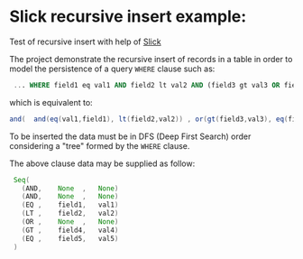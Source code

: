 Slick recursive insert example:
===============================

Test of recursive insert with help of [Slick](http://slick.lightbend.com/)

The project demonstrate the recursive insert of records 
in a table in order to model the persistence of a query
`WHERE` clause such as:

```sql
 ... WHERE field1 eq val1 AND field2 lt val2 AND (field3 gt val3 OR field4 eq val4)
```

which is equivalent to:

```scala
and(  and(eq(val1,field1), lt(field2,val2)) , or(gt(field3,val3), eq(field4,val4))  )
```

To be inserted the data must be in DFS (Deep First Search) order 
considering a "tree" formed by the `WHERE` clause.

The above clause data may be supplied as follow:

```scala
 Seq(
   (AND,    None  ,   None)
   (AND,    None  ,   None)
   (EQ ,    field1,   val1)
   (LT ,    field2,   val2)
   (OR ,    None  ,   None)
   (GT ,    field4,   val4)
   (EQ ,    field5,   val5)
 )
```

